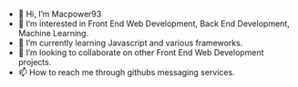 - 👋 Hi, I’m Macpower93
- 👀 I’m interested in Front End Web Development, Back End Development, Machine Learning.
- 🌱 I’m currently learning Javascript and various frameworks.
- 💞️ I’m looking to collaborate on other Front End Web Development projects.
- 📫 How to reach me through githubs messaging services.

<!---
mickeyalan93/mickeyalan93 is a ✨ special ✨ repository because its `README.md` (this file) appears on your GitHub profile.
You can click the Preview link to take a look at your changes.
--->
